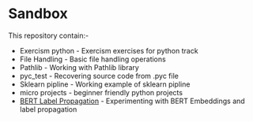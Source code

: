 # Sandbox

This repository contain:-
* Exercism python - Exercism exercises for python track
* File Handling - Basic file handling operations
* Pathlib - Working with Pathlib library
* pyc_test - Recovering source code from .pyc file
* Sklearn pipline - Working example of sklearn pipline
* micro projects - beginner friendly python projects
* [BERT Label Propagation](https://colab.research.google.com/github/uditmanav17/Sandbox/blob/master/BERT%20labelPropagation/BERT%2C%20label_propagation.ipynb) - Experimenting with BERT Embeddings and label propagation